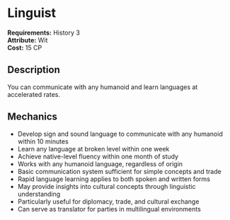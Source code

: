 # Linguist

**Requirements:** History 3  
**Attribute:** Wit  
**Cost:** 15 CP  

## Description
You can communicate with any humanoid and learn languages at accelerated rates.

## Mechanics
- Develop sign and sound language to communicate with any humanoid within 10 minutes
- Learn any language at broken level within one week
- Achieve native-level fluency within one month of study
- Works with any humanoid language, regardless of origin
- Basic communication system sufficient for simple concepts and trade
- Rapid language learning applies to both spoken and written forms
- May provide insights into cultural concepts through linguistic understanding
- Particularly useful for diplomacy, trade, and cultural exchange
- Can serve as translator for parties in multilingual environments